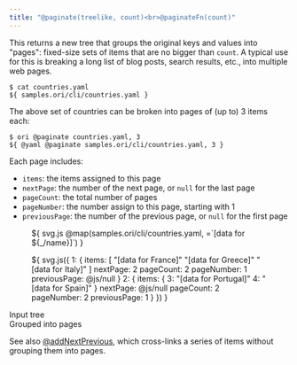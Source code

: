 ```yaml
---
title: "@paginate(treelike, count)<br>@paginateFn(count)"
---
```


This returns a new tree that groups the original keys and values into "pages": fixed-size sets of items that are no bigger than `count`. A typical use for this is breaking a long list of blog posts, search results, etc., into multiple web pages.

```console
$ cat countries.yaml
${ samples.ori/cli/countries.yaml }
```

The above set of countries can be broken into pages of (up to) 3 items each:

```console
$ ori @paginate countries.yaml, 3
${ @yaml @paginate samples.ori/cli/countries.yaml, 3 }
```

Each page includes:

- `items`: the items assigned to this page
- `nextPage`: the number of the next page, or `null` for the last page
- `pageCount`: the total number of pages
- `pageNumber`: the number assign to this page, starting with 1
- `previousPage`: the number of the previous page, or `null` for the first page

<div class="sideBySide">
  <figure>
    ${ svg.js @map(samples.ori/cli/countries.yaml, =`[data for ${_/name}]`) }
  </figure>
  <figure>
    ${ svg.js({
      1: {
        items: [
          "[data for France]"
          "[data for Greece]"
          "[data for Italy]"
        ]
        nextPage: 2
        pageCount: 2
        pageNumber: 1
        previousPage: @js/null
      }
      2: {
        items: {
          3: "[data for Portugal]"
          4: "[data for Spain]"
        }
        nextPage: @js/null
        pageCount: 2
        pageNumber: 2
        previousPage: 1      
      }
    }) }
  </figure>
  <figcaption>Input tree</figcaption>
  <figcaption>Grouped into pages</figcaption>
</div>

See also [@addNextPrevious](@addNextPrevious.html), which cross-links a series of items without grouping them into pages.

